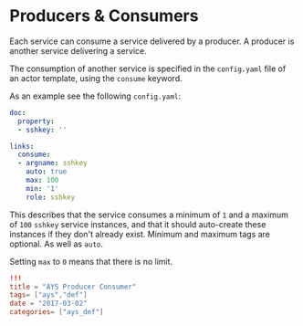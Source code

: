 # Producers & Consumers

Each service can consume a service delivered by a producer. A producer is another service delivering a service.

The consumption of another service is specified in the `config.yaml` file of an actor template, using the `consume` keyword.

As an example see the following `config.yaml`:

```yaml
doc:
  property:
  - sshkey: ''

links:
  consume:
  - argname: sshkey
    auto: true
    max: 100
    min: '1'
    role: sshkey

```

This describes that the service consumes a minimum of `1` and a maximum of `100` `sshkey` service instances, and that it should auto-create these instances if they don't already exist. Minimum and maximum tags are optional. As well as `auto`.

Setting `max` to `0` means that there is no limit.


```toml
!!!
title = "AYS Producer Consumer"
tags= ["ays","def"]
date = "2017-03-02"
categories= ["ays_def"]
```
